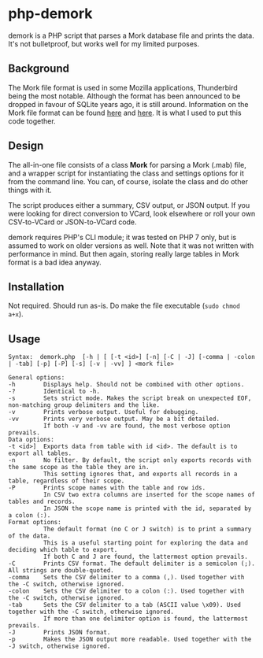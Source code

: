# php-demork
demork is a PHP script that parses a Mork database file and prints the data. It's not bulletproof, but works well for my limited purposes.

## Background
The Mork file format is used in some Mozilla applications, Thunderbird being the most notable. Although the format has been announced to be dropped in favour of SQLite years ago, it is still around.
Information on the Mork file format can be found [here](https://developer.mozilla.org/en-US/docs/Mozilla/Tech/Mork) and [here](https://developer.mozilla.org/en-US/docs/Mozilla/Tech/Mork/Structure). It is what I used to put this code together.

## Design
The all-in-one file consists of a class **Mork** for parsing a Mork (.mab) file, and a wrapper script for instantiating the class and settings options for it from the command line. You can, of course, isolate the class and do other things with it.

The script produces either a summary, CSV output, or JSON output. If you were looking for direct conversion to VCard, look elsewhere or roll your own CSV-to-VCard or JSON-to-VCard code.

demork requires PHP's CLI module; it was tested on PHP 7 only, but is assumed to work on older versions as well.
Note that it was not written with performance in mind. But then again, storing really large tables in Mork format is a bad idea anyway.

## Installation
Not required. Should run as-is. Do make the file executable (`sudo chmod a+x`).

## Usage
```
Syntax:  demork.php  [-h | [ [-t <id>] [-n] [-C | -J] [-comma | -colon | -tab] [-p] [-P] [-s] [-v | -vv] ] <mork file>

General options:
-h        Displays help. Should not be combined with other options.
-?        Identical to -h.
-s        Sets strict mode. Makes the script break on unexpected EOF, non-matching group delimiters and the like.
-v        Prints verbose output. Useful for debugging.
-vv       Prints very verbose output. May be a bit detailed.
          If both -v and -vv are found, the most verbose option prevails.
Data options:
-t <id>]  Exports data from table with id <id>. The default is to export all tables.
-n        No filter. By default, the script only exports records with the same scope as the table they are in.
          This setting ignores that, and exports all records in a table, regardless of their scope.
-P        Prints scope names with the table and row ids.
          In CSV two extra columns are inserted for the scope names of tables and records.
          In JSON the scope name is printed with the id, separated by a colon (:).
Format options:
          The default format (no C or J switch) is to print a summary of the data.
          This is a useful starting point for exploring the data and deciding which table to export.
          If both C and J are found, the lattermost option prevails.
-C        Prints CSV format. The default delimiter is a semicolon (;). All strings are double-quoted.
-comma    Sets the CSV delimiter to a comma (,). Used together with the -C switch, otherwise ignored.
-colon    Sets the CSV delimiter to a colon (:). Used together with the -C switch, otherwise ignored.
-tab      Sets the CSV delimiter to a tab (ASCII value \x09). Used together with the -C switch, otherwise ignored.
          If more than one delimiter option is found, the lattermost prevails.
-J        Prints JSON format.
-p        Makes the JSON output more readable. Used together with the -J switch, otherwise ignored.
```
